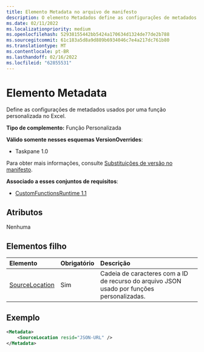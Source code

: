 ```yaml
---
title: Elemento Metadata no arquivo de manifesto
description: O elemento Metadados define as configurações de metadados que uma função personalizada usa no Excel.
ms.date: 02/11/2022
ms.localizationpriority: medium
ms.openlocfilehash: 52938155442bb5424a170634d1324de77de2b788
ms.sourcegitcommit: 61c183a5d8a9d889b6934046c7e4a217dc761b80
ms.translationtype: MT
ms.contentlocale: pt-BR
ms.lasthandoff: 02/16/2022
ms.locfileid: "62855531"
---
```

# <a name="metadata-element"></a>Elemento Metadata

Define as configurações de metadados usados por uma função personalizada no Excel.

**Tipo de complemento:** Função Personalizada

**Válido somente nesses esquemas VersionOverrides**:

- Taskpane 1.0

Para obter mais informações, consulte [Substituições de versão no manifesto](../../develop/add-in-manifests.md#version-overrides-in-the-manifest).

**Associado a esses conjuntos de requisitos**:

- [CustomFunctionsRuntime 1.1](../requirement-sets/custom-functions-requirement-sets.md)

## <a name="attributes"></a>Atributos

Nenhuma

## <a name="child-elements"></a>Elementos filho

|  Elemento  |  Obrigatório  |  Descrição  |
|:-----|:-----|:-----|
|  [SourceLocation](customfunctionssourcelocation.md)  |  Sim  | Cadeia de caracteres com a ID de recurso do arquivo JSON usado por funções personalizadas. |

## <a name="example"></a>Exemplo

```xml
<Metadata>
    <SourceLocation resid="JSON-URL" />
</Metadata>
```
